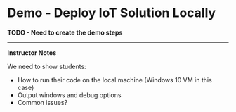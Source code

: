 # Demo - Deploy IoT Solution Locally



**TODO - Need to create the demo steps**




---

**Instructor Notes**

We need to show students:

* How to run their code on the local machine (Windows 10 VM in this case)
* Output windows and debug options
* Common issues?
